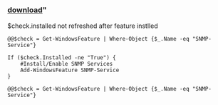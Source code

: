 ﻿---
pid:            4960
parent:         0
children:       
poster:         rsvvv
title:          
date:           2014-03-06 12:09:52
format:         posh
---

# 

### [download](4960.ps1)"

$check.installed not refreshed after feature instlled

```posh
@@$check = Get-WindowsFeature | Where-Object {$_.Name -eq "SNMP-Service"}

If ($check.Installed -ne "True") {
	#Install/Enable SNMP Services
	Add-WindowsFeature SNMP-Service 
}

@@$check = Get-WindowsFeature | Where-Object {$_.Name -eq "SNMP-Service"}
```
